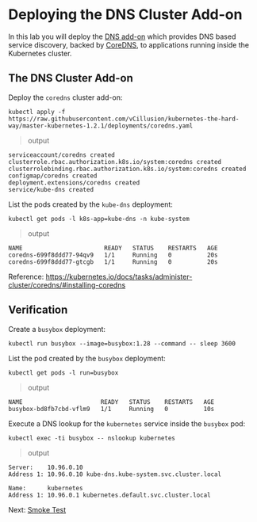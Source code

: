 # Deploying the DNS Cluster Add-on

In this lab you will deploy the [DNS add-on](https://kubernetes.io/docs/concepts/services-networking/dns-pod-service/) which provides DNS based service discovery, backed by [CoreDNS](https://coredns.io/), to applications running inside the Kubernetes cluster.

## The DNS Cluster Add-on

Deploy the `coredns` cluster add-on:

```
kubectl apply -f https://raw.githubusercontent.com/vCillusion/kubernetes-the-hard-way/master-kubernetes-1.2.1/deployments/coredns.yaml
```

> output

```
serviceaccount/coredns created
clusterrole.rbac.authorization.k8s.io/system:coredns created
clusterrolebinding.rbac.authorization.k8s.io/system:coredns created
configmap/coredns created
deployment.extensions/coredns created
service/kube-dns created
```

List the pods created by the `kube-dns` deployment:

```
kubectl get pods -l k8s-app=kube-dns -n kube-system
```

> output

```
NAME                       READY   STATUS    RESTARTS   AGE
coredns-699f8ddd77-94qv9   1/1     Running   0          20s
coredns-699f8ddd77-gtcgb   1/1     Running   0          20s
```

Reference: https://kubernetes.io/docs/tasks/administer-cluster/coredns/#installing-coredns

## Verification

Create a `busybox` deployment:

```
kubectl run busybox --image=busybox:1.28 --command -- sleep 3600
```

List the pod created by the `busybox` deployment:

```
kubectl get pods -l run=busybox
```

> output

```
NAME                      READY   STATUS    RESTARTS   AGE
busybox-bd8fb7cbd-vflm9   1/1     Running   0          10s
```

Execute a DNS lookup for the `kubernetes` service inside the `busybox` pod:

```
kubectl exec -ti busybox -- nslookup kubernetes
```

> output

```
Server:    10.96.0.10
Address 1: 10.96.0.10 kube-dns.kube-system.svc.cluster.local

Name:      kubernetes
Address 1: 10.96.0.1 kubernetes.default.svc.cluster.local
```

Next: [Smoke Test](15-smoke-test.md)
